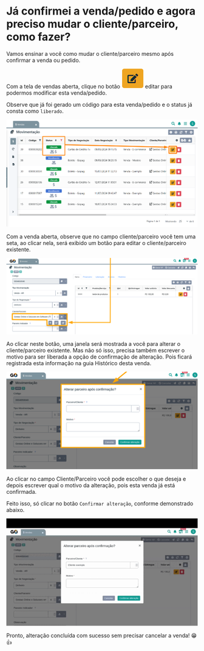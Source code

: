 # Já confirmei a venda/pedido e agora preciso mudar o cliente/parceiro, como fazer?

Vamos ensinar a você como mudar o cliente/parceiro mesmo após confirmar a venda ou pedido.

Com a tela de vendas aberta, clique no botão <img src="/erp-v2/assets/funcionalidades/icon_editar_item.png" alt="" data-size="line"> editar para podermos modificar esta venda/pedido.

Observe que já foi gerado um código para esta venda/pedido e o status já consta como `liberado`.

![](/erp-v2/assets/guia_utilizacao/guia_utilizacao_status_venda.png)

Com a venda aberta, observe que no campo cliente/parceiro você tem uma seta, ao clicar nela, será exibido um botão para editar o cliente/parceiro existente.

![](/erp-v2/assets/guia_utilizacao/guia_utilizacao_cliente_parceiro_btn_editar.png)

Ao clicar neste botão, uma janela será mostrada a você para alterar o cliente/parceiro existente. Mas não só isso, precisa também escrever o motivo para ser liberada a opção de confirmação de alteração. Pois ficará registrada esta informação na guia Histórico desta venda.

![](/erp-v2/assets/guia_utilizacao/guia_utilizacao_cliente_parceiro_btn_editar_janela.png)

Ao clicar no campo Cliente/Parceiro você pode escolher o que deseja e depois escrever qual o motivo da alteração, pois esta venda já está confirmada.

Feito isso, só clicar no botão `Confirmar alteração`, conforme demonstrado abaixo.

![](/erp-v2/assets/guia_utilizacao/guia_utilizacao_cliente_parceiro_btn_editar_janela_tipo_motivo.gif)

Pronto, alteração concluída com sucesso sem precisar cancelar a venda! 😁👍
